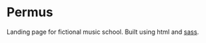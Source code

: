 # Permus

Landing page for fictional music school. Built using html and [sass](https://sass-lang.com/).
